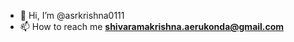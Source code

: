 - 👋 Hi, I’m @asrkrishna0111
- 📫 How to reach me **shivaramakrishna.aerukonda@gmail.com**

<!---
asrkrishna0111/asrkrishna0111 is a ✨ special ✨ repository because its `README.md` (this file) appears on your GitHub profile.
You can click the Preview link to take a look at your changes.
--->
